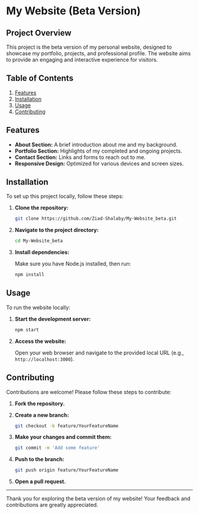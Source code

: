 # My Website (Beta Version)

## Project Overview

This project is the beta version of my personal website, designed to showcase my portfolio, projects, and professional profile. The website aims to provide an engaging and interactive experience for visitors.

## Table of Contents

1. [Features](#features)
2. [Installation](#installation)
3. [Usage](#usage)
4. [Contributing](#contributing)

## Features

- **About Section:** A brief introduction about me and my background.
- **Portfolio Section:** Highlights of my completed and ongoing projects.
- **Contact Section:** Links and forms to reach out to me.
- **Responsive Design:** Optimized for various devices and screen sizes.

## Installation

To set up this project locally, follow these steps:

1. **Clone the repository:**

   ```bash
   git clone https://github.com/Ziad-Shalaby/My-Website_beta.git
   ```

2. **Navigate to the project directory:**

   ```bash
   cd My-Website_beta
   ```

3. **Install dependencies:**

   Make sure you have Node.js installed, then run:

   ```bash
   npm install
   ```

## Usage

To run the website locally:

1. **Start the development server:**

   ```bash
   npm start
   ```

2. **Access the website:**

   Open your web browser and navigate to the provided local URL (e.g., `http://localhost:3000`).

## Contributing

Contributions are welcome! Please follow these steps to contribute:

1. **Fork the repository.**
2. **Create a new branch:**

   ```bash
   git checkout -b feature/YourFeatureName
   ```

3. **Make your changes and commit them:**

   ```bash
   git commit -m 'Add some feature'
   ```

4. **Push to the branch:**

   ```bash
   git push origin feature/YourFeatureName
   ```

5. **Open a pull request.**

---

Thank you for exploring the beta version of my website! Your feedback and contributions are greatly appreciated.
